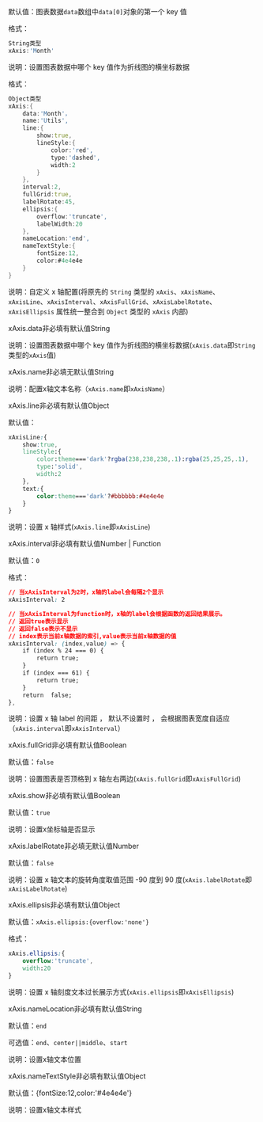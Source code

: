 默认值：图表数据`data`数组中`data[0]`对象的第一个 key 值

格式：

```d
String类型
xAxis:'Month'
```

说明：设置图表数据中哪个 key 值作为折线图的横坐标数据

格式：

```d
Object类型
xAxis:{
    data:'Month'，
    name:'Utils',
    line:{
        show:true,
        lineStyle:{
            color:'red',
            type:'dashed',
            width:2
        }
    },
    interval:2,
    fullGrid:true,
    labelRotate:45,
    ellipsis:{
        overflow:'truncate',
        labelWidth:20
    },
    nameLocation:'end',
    nameTextStyle:{
        fontSize:12,
        color:#4e4e4e
    }
}
```

说明：自定义 x 轴配置(将原先的 `String` 类型的 `xAxis`、`xAxisName`、`xAxisLine`、`xAxisInterval`、`xAxisFullGrid`、`xAxisLabelRotate`、`xAxisEllipsis` 属性统一整合到 `Object` 类型的 `xAxis` 内部)

<p class='ev_expand_title'>xAxis.data<span class='ev_expand_required'>非必填</span><span class='ev_expand_defaults'>有默认值</span><span class='ev_expand_type'>String</span>
 
<p class='ev_expand_introduce'>说明：设置图表数据中哪个 key 值作为折线图的横坐标数据(<code>xAxis.data</code>即<code>String</code>类型的<code>xAxis</code>值)

<p class='ev_expand_title'>xAxis.name<span class='ev_expand_required'>非必填</span><span class='ev_expand_defaults'>无默认值</span><span class='ev_expand_type'>String</span>

<p class='ev_expand_introduce'>说明：配置x轴文本名称（<code>xAxis.name</code>即<code>xAxisName</code>）

<p class='ev_expand_title'>xAxis.line<span class='ev_expand_required'>非必填</span><span class='ev_expand_defaults'>有默认值</span><span class='ev_expand_type'>Object</span>

<p class='ev_expand_introduce'>默认值：

```css
xAxisLine:{
    show:true,
    lineStyle:{
        color:theme==='dark'?rgba(238,238,238,.1):rgba(25,25,25,.1),
        type:'solid',
        width:2
    },
    text:{
        color:theme==='dark'?#bbbbbb:#4e4e4e
    }
}
```
<p class='ev_expand_introduce'>说明：设置 x 轴样式(<code>xAxis.line</code>即<code>xAxisLine</code>)

<p class='ev_expand_title'>xAxis.interval<span class='ev_expand_required'>非必填</span><span class='ev_expand_defaults'>有默认值</span><span class='ev_expand_type'>Number | Function</span>

<p class='ev_expand_introduce'>默认值：<code>0</code>

<p class='ev_expand_introduce'>格式：

```css
// 当xAxisInterval为2时，x轴的label会每隔2个显示
xAxisInterval: 2
```

```css
// 当xAxisInterval为function时，x轴的label会根据函数的返回结果展示。
// 返回true表示显示
// 返回false表示不显示
// index表示当前x轴数据的索引,value表示当前x轴数据的值
xAxisInterval: (index,value) => {
    if (index % 24 === 0) {
        return true;
    }
    if (index === 61) {
        return true;
    }
    return  false;
},
```

<p class='ev_expand_introduce'>说明：设置 x 轴 label 的间距 ， 默认不设置时 ， 会根据图表宽度自适应（<code>xAxis.interval</code>即<code>xAxisInterval</code>）

<p class='ev_expand_title'>xAxis.fullGrid<span class='ev_expand_required'>非必填</span><span class='ev_expand_defaults'>有默认值</span><span class='ev_expand_type'>Boolean</span>

<p class='ev_expand_introduce'>默认值：<code>false</code>
<p class='ev_expand_introduce'>说明：设置图表是否顶格到 x 轴左右两边(<code>xAxis.fullGrid</code>即<code>xAxisFullGrid</code>)

<p class='ev_expand_title'>xAxis.show<span class='ev_expand_required'>非必填</span><span class='ev_expand_defaults'>有默认值</span><span class='ev_expand_type'>Boolean</span>

<p class='ev_expand_introduce'>默认值：<code>true</code>
<p class='ev_expand_introduce'>说明：设置x坐标轴是否显示

<p class='ev_expand_title'>xAxis.labelRotate<span class='ev_expand_required'>非必填</span><span class='ev_expand_defaults'>无默认值</span><span class='ev_expand_type'>Number</span>

<p class='ev_expand_introduce'>默认值：<code>false</code>
<p class='ev_expand_introduce'>说明：设置 x 轴文本的旋转角度取值范围 -90 度到 90 度(<code>xAxis.labelRotate</code>即<code>xAxisLabelRotate</code>)

<p class='ev_expand_title'>xAxis.ellipsis<span class='ev_expand_required'>非必填</span><span class='ev_expand_defaults'>有默认值</span><span class='ev_expand_type'>Object</span>

<p class='ev_expand_introduce'>默认值：<code>xAxis.ellipsis:{overflow:'none'}</code>
<p class='ev_expand_introduce'>格式：

```css
xAxis.ellipsis:{
    overflow:'truncate',
    width:20
}
```
<p class='ev_expand_introduce'>说明：设置 x 轴刻度文本过长展示方式(<code>xAxis.ellipsis</code>即<code>xAxisEllipsis</code>)

<p class='ev_expand_title'>xAxis.nameLocation<span class='ev_expand_required'>非必填</span><span class='ev_expand_defaults'>有默认值</span><span class='ev_expand_type'>String</span>

<p class='ev_expand_introduce'>默认值：<code>end</code>
<p class='ev_expand_introduce'>可选值：<code>end</code>、<code>center||middle</code>、<code>start</code>
<p class='ev_expand_introduce'>说明：设置x轴文本位置

<p class='ev_expand_title'>xAxis.nameTextStyle<span class='ev_expand_required'>非必填</span><span class='ev_expand_defaults'>有默认值</span><span class='ev_expand_type'>Object</span>

<p class='ev_expand_introduce'>默认值：{fontSize:12,color:'#4e4e4e'}
<p class='ev_expand_introduce'>说明：设置x轴文本样式
